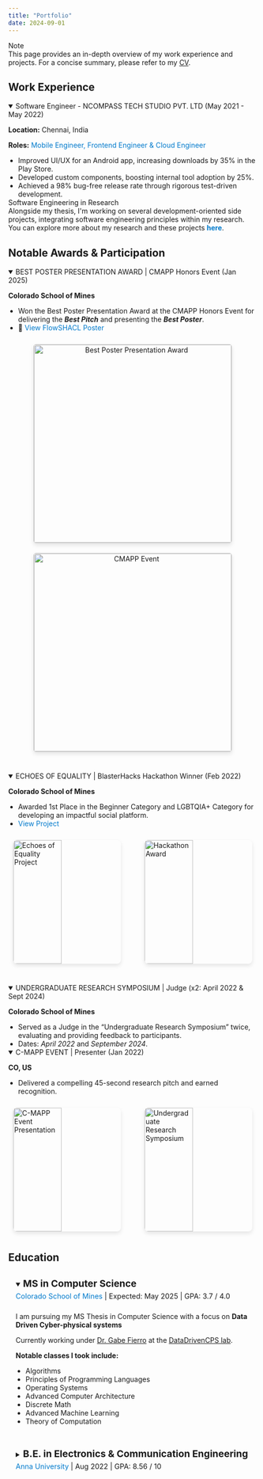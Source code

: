 ```yaml
---
title: "Portfolio"
date: 2024-09-01
---
```


<div class="section-spacing"></div>

<div class="note">
  <span class="note-icon"><i class="fas fa-info-circle"></i></span> <!-- Info circle icon -->
  <div>
    <div class="note-content">Note</div>
    <div class="note-text">
      This page provides an in-depth overview of my work experience and projects. For a concise summary, please refer to my
      <a href="/CV_Sowndarya_Krishnan.pdf" target="_blank">CV</a>.
    </div>
  </div>
</div>

<div class="section-spacing"></div>

## Work Experience

<details class="work-details" open>
  <summary class="work-summary">
    Software Engineer - NCOMPASS TECH STUDIO PVT. LTD (May 2021 - May 2022)
    <a href="https://ncompass.inc/" target="_blank" class="work-link" style="color: inherit; text-decoration: none;">
      <i class="fas fa-external-link-alt"></i>
    </a>
  </summary>
  <div class="work-content">
    <p><i class="fas fa-map-marker-alt"></i> <strong>Location:</strong> Chennai, India</p>
    <p><strong>Roles:</strong> <span style="color: #007acc;">Mobile Engineer, Frontend Engineer & Cloud Engineer</span></p>
    <ul>
      <li>Improved UI/UX for an Android app, increasing downloads by 35% in the Play Store.</li>
      <li>Developed custom components, boosting internal tool adoption by 25%.</li>
      <li>Achieved a 98% bug-free release rate through rigorous test-driven development.</li>
    </ul>
  </div>
</details>

<div class="section-spacing"></div>

<div class="section-spacing"></div>

<div class="note">
  <span class="note-icon"><i class="fas fa-laptop-code"></i></span> <!-- Laptop code icon for software engineering -->
  <div>
    <div class="note-content">Software Engineering in Research</div> <!-- Updated title -->
    <div class="note-text">
      Alongside my thesis, I'm working on several development-oriented side projects, integrating software engineering principles within my research. You can explore more about my research and these projects
      <a href="/research" style="color: #007acc; font-weight: bold; text-decoration: none;">here</a>.
    </div>
  </div>
</div>

<div class="section-spacing"></div>

## Notable Awards & Participation

<details class="work-details" open>
  <summary class="work-summary">
    BEST POSTER PRESENTATION AWARD | CMAPP Honors Event (Jan 2025)
  </summary>
  <div>
    <p><strong>Colorado School of Mines</strong></p>
    <ul>
      <li>
        Won the Best Poster Presentation Award at the CMAPP Honors Event for delivering the
        <strong><em>Best Pitch</em></strong> and presenting the
        <strong><em>Best Poster</em></strong>.
      </li>
      <li>
        📄 <a href="/flowshacl.pdf" target="_blank" style="color: #007acc; text-decoration: none;">
          View FlowSHACL Poster
        </a>
      </li>
    </ul>
    <div class="award-images" style="display: flex; justify-content: space-around; align-items: center; gap: 20px;">
      <div style="text-align: center;">
        <img src="/images/2025/p1.jpg" alt="Best Poster Presentation Award" class="uniform-img" style="width: 400px; height: auto; border: 1px solid #ccc; border-radius: 5px;"/>
      </div>
      <div style="text-align: center;">
        <img src="/images/2025/p2.jpg" alt="CMAPP Event" class="uniform-img" style="width: 400px; height: auto; border: 1px solid #ccc; border-radius: 5px;"/>
      </div>
    </div>
  </div>
</details>

<details class="work-details" open>
  <summary class="work-summary">
    ECHOES OF EQUALITY | BlasterHacks Hackathon Winner (Feb 2022)
  </summary>
  <div>
    <p><strong>Colorado School of Mines</strong></p>
    <ul>
      <li>Awarded 1st Place in the Beginner Category and LGBTQIA+ Category for developing an impactful social platform.</li>
      <li>
        <a href="https://devpost.com/software/echoes-of-equality" target="_blank" style="color: #007acc; text-decoration: none;">
          View Project <i class="fas fa-external-link-alt" style="margin-left: 5px;"></i>
        </a>
      </li>
    </ul>
    <div class="award-images">
      <img src="/images/hb/h6.jpeg" alt="Echoes of Equality Project" class="uniform-img"/>
      <img src="/images/hb/h7.jpeg" alt="Hackathon Award" class="uniform-img"/>
    </div>
  </div>
</details>

<details class="work-details" open>
  <summary class="work-summary">
    UNDERGRADUATE RESEARCH SYMPOSIUM | Judge (x2: April 2022 & Sept 2024)
  </summary>
  <div>
    <p><strong>Colorado School of Mines</strong></p>
    <ul>
      <li>Served as a Judge in the “Undergraduate Research Symposium” twice, evaluating and providing feedback to participants.</li>
      <li>Dates: <em>April 2022</em> and <em>September 2024</em>.</li>
    </ul>
  </div>
</details>

<details class="work-details" open>
  <summary class="work-summary">
    C-MAPP EVENT | Presenter (Jan 2022)
  </summary>
  <div>
    <p><strong>CO, US</strong></p>
    <ul>
      <li>Delivered a compelling 45-second research pitch and earned recognition.</li>
    </ul>
    <div class="award-images">
      <img src="/images/research/r1.jpg" alt="C-MAPP Event Presentation" class="uniform-img"/>
      <img src="/images/research/r2.jpg" alt="Undergraduate Research Symposium" class="uniform-img"/>
    </div>
  </div>
</details>

<!-- CSS for uniform image sizes -->
<style>
/* Styling the container holding the images */
/* Styling the container holding the images */
.award-images {
  display: flex;
  gap: 20px; /* Increase the gap between images for better spacing */
  justify-content: space-between;
  flex-wrap: wrap;
  margin-top: 15px; /* Add spacing between text and images */
  margin-bottom: 30px; /* Add more space below the image container */
  padding: 10px; /* Add padding around the container */
  border-radius: 10px; /* Add rounded corners to the image container */
  /* background-color: rgba(240, 240, 240, 0.5); Light background for image container */
}

/* Make all images uniform in size */
.uniform-img {
  width: 45%;
  height: 250px; /* Set a fixed height for uniformity */
  object-fit: cover;
  border-radius: 8px; /* Keep images rounded */
  box-shadow: 0 4px 8px rgba(0, 0, 0, 0.1); /* Add a subtle shadow for depth */
  transition: transform 0.3s ease, box-shadow 0.3s ease; /* Smooth transition */
}

/* Responsive design for smaller screens */
@media (max-width: 768px) {
  .uniform-img {
    width: 100%; /* Make the images take full width on mobile */
    height: auto; /* Allow height to adjust with the aspect ratio */
  }
}


</style>

<div class="section-spacing"></div>

<h2 id="education">Education</h2>

<!-- First Education Item -->
<details class="education-item" open>
  <summary class="education-summary">
    <h3>MS in Computer Science</h3>
    <span class="education-info">
      <a href="https://mines.edu" target="_blank">Colorado School of Mines</a> | Expected: May 2025 | GPA: 3.7 / 4.0
    </span>
  </summary>
  <div class="education-details">
    <p>I am pursuing my MS Thesis in Computer Science with a focus on <strong>Data Driven Cyber-physical systems</strong>
    <p>Currently working under <a href="https://gtf.fyi/" target="_blank">Dr. Gabe Fierro</a> at the <a href="https://datadrivencps.github.io/website/" target="_blank">DataDrivenCPS lab</a>.</p>
    <p><strong>Notable classes I took include:</strong></p>
    <ul>
      <li>Algorithms</li>
      <li>Principles of Programming Languages</li>
      <li>Operating Systems</li>
      <li>Advanced Computer Architecture</li>
      <li>Discrete Math</li>
      <li>Advanced Machine Learning</li>
      <li>Theory of Computation</li>
    </ul>
    <div style="padding-bottom: 15px;"></div>
  </div>
</details>

<!-- Second Education Item -->
<details class="education-item">
  <summary class="education-summary">
    <h3>B.E. in Electronics & Communication Engineering</h3>
    <span class="education-info">
      <a href="https://annauniv.edu" target="_blank">Anna University</a> | Aug 2022 | GPA: 8.56 / 10
    </span>
  </summary>
</details>

<style>
 .education-item {
    margin-bottom: 20px;
    padding: 0;
    border-left: none; /* No borders or backgrounds for the section */
  }

  /* Summary (title) without grey background */
  .education-summary {
    padding: 10px 15px;
    cursor: pointer;
    transition: background-color 0.3s ease, color 0.3s ease;
    color: var(--primary-color); /* Always use the primary text color */
    background-color: var(--summary-open-bg);
  }

  /* Apply background when details are open */
  details[open] .education-summary {
    background-color: var(--summary-open-bg); /* Background color for the open state */
  }

  /* Heading for each degree */
  h3 {
    margin: 0;
    font-size: 1.2rem;
    /* color: var(--primary-color); Primary color for headings */
    display: inline-block;
  }

  /* Info section (school, date, GPA) */
  .education-info {
    font-size: 0.9rem;
    /* color: var(--primary-color); Always primary color for the text */
    margin-top: 5px;
    display: block;
  }

  .education-info a {
    color: #007acc; /* Link color */
    text-decoration: none;
  }

  /* Details section for additional information */
  .education-details {
    margin-top: 10px;
    padding-left: 15px;
    color: var(--primary-color); Primary color for details text
  }

  /* List styles */
  ul {
    list-style-type: disc;
    margin: 0;
    padding-left: 20px;
  }

  /* Responsive design */
  @media (max-width: 768px) {
    h3 {
      font-size: 1.1rem;
    }

    .education-info {
      font-size: 0.8rem;
    }
  }
</style>
